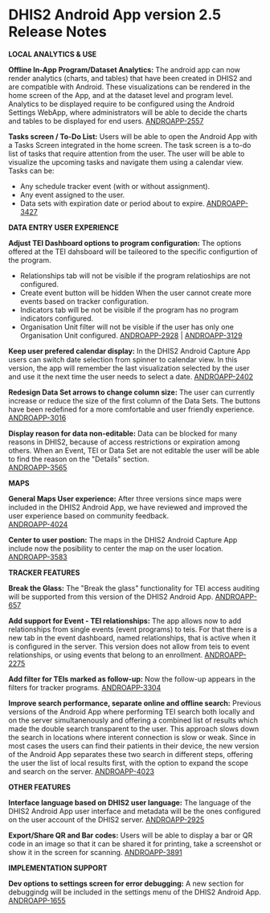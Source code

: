 # DHIS2 Android App version 2.5 Release Notes
<!-- BEGIN-WEBSITE-SYNC-ID:android -->

<!-- Analytics -->
**LOCAL ANALYTICS & USE**

**Offline In-App Program/Dataset Analytics:** The android app can now render analytics (charts, and tables) that have been created in DHIS2 and are compatible with Android. These visualizations can be rendered in the home screen of the App, and at the dataset level and program level. Analytics to be displayed require to be configured using the Android Settings WebApp, where administrators will be able to decide the charts and tables to be displayed for end users. 
[ANDROAPP-2557](https://jira.dhis2.org/browse/ANDROAPP-2557)

**Tasks screen / To-Do List:** Users will be able to open the Android App with a Tasks Screen integrated in the home screen. The task screen is a to-do list of tasks that require attention from the user. The user will be able to visualize the upcoming tasks and navigate them using a calendar view. Tasks can be:
- Any schedule tracker event (with or without assignment).
- Any event assigned to the user.
- Data sets with expiration date or period about to expire.
[ANDROAPP-3427](https://jira.dhis2.org/browse/ANDROAPP-3427)

**DATA ENTRY USER EXPERIENCE**

**Adjust TEI Dashboard options to program configuration:** The options offered at the TEI dahsboard will be taileored to the specific configurtion of the program.
- Relationships tab will not be visible if the program relatioships are not configured.
- Create event button will be hidden When the user cannot create more events based on tracker configuration.
- Indicators tab will be not be visible if the program has no program indicators configured.
- Organisation Unit filter will not be visible if the user has only one Organisation Unit configured.
[ANDROAPP-2928](https://jira.dhis2.org/browse/ANDROAPP-2928) | [ANDROAPP-3129](https://jira.dhis2.org/browse/ANDROAPP-3129)

**Keep user prefered calendar display:** In the DHIS2 Android Capture App users can switch date selection from spinner to calendar view. In this version, the app will remember the last visualization selected by the user and use it the next time the user needs to select a date.
[ANDROAPP-2402](https://jira.dhis2.org/browse/ANDROAPP-2402)

**Redesign Data Set arrows to change column size:** The user can currently increase or reduce the size of the first column of the Data Sets. The buttons have been redefined for a more comfortable and user friendly experience.
[ANDROAPP-3016](https://jira.dhis2.org/browse/ANDROAPP-3016)

**Display reason for data non-editable:** Data can be blocked for many reasons in DHIS2, because of access restrictions or expiration among others. When an Event, TEI or Data Set are not editable the user will be able to find the reason on the "Details" section.   
[ANDROAPP-3565](https://jira.dhis2.org/browse/ANDROAPP-3565)

**MAPS**

**General Maps User experience:** After three versions since maps were included in the DHIS2 Android App, we have reviewed and improved the user experience based on community feedback.  
[ANDROAPP-4024](https://jira.dhis2.org/browse/ANDROAPP-4024)

**Center to user postion:** The maps in the DHIS2 Android Capture App include now the posibility to center the map on the user location.  
[ANDROAPP-3583](https://jira.dhis2.org/browse/ANDROAPP-3583)

**TRACKER FEATURES**

**Break the Glass:** The "Break the glass" functionality for TEI access auditing will be supported from this version of the DHIS2 Android App.
[ANDROAPP-657](https://jira.dhis2.org/browse/ANDROAPP-657)

**Add support for Event - TEI relationships:** The app allows now to add relationships from single events (event programs) to teis. For that there is a new tab in the event dashboard, named relationships, that is active when it is configured in the server. This version does not allow from teis to event relationships, or using events that belong to an enrollment. [ANDROAPP-2275](https://jira.dhis2.org/browse/ANDROAPP-2275)

**Add filter for TEIs marked as follow-up:** Now the follow-up appears in the filters for tracker programs. 
[ANDROAPP-3304](https://jira.dhis2.org/browse/ANDROAPP-3304)

**Improve search performance, separate online and offline search:** Previous versions of the Android App where performing TEI search both locally and on the server simultanenously and offering a combined list of results which made the double search transparent to the user. This approach slows down the search in locations where interent connection is slow or weak. Since in most cases the users can find their patients in their device, the new version of the Android App separates these two search in different steps, offering the user the list of local results first, with the option to expand the scope and search on the server.
[ANDROAPP-4023](https://jira.dhis2.org/browse/ANDROAPP-4023)

**OTHER FEATURES**

**Interface language based on DHIS2 user language:** The language of the DHIS2 Android App user interface and metadata will be the ones configured on the user account of the DHIS2 server. 
[ANDROAPP-2925](https://jira.dhis2.org/browse/ANDROAPP-2925)

**Export/Share QR and Bar codes:** Users will be able to display a bar or QR code in an image so that it can be shared it for printing, take a screenshot or show it in the screen for scanning.
[ANDROAPP-3891](https://jira.dhis2.org/browse/ANDROAPP-3891)

**IMPLEMENTATION SUPPORT**

**Dev options to settings screen for error debugging:** A new section for debuggindg will be included in the settings menu of the DHIS2 Android App.
[ANDROAPP-1655](https://jira.dhis2.org/browse/ANDROAPP-1655)

<!-- END-WEBSITE-SYNC-ID:android -->
